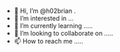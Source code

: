 - 👋 Hi, I’m @h02brian .
- 👀 I’m interested in ...
- 🌱 I’m currently learning .....
- 💞️ I’m looking to collaborate on .....
- 📫 How to reach me .....

<!---
h02brian/h02brian is a ✨ special ✨ repository because its `README.md` (this file) appears on your GitHub profile.
You can click the Preview link to take a look at your changes.
--->
